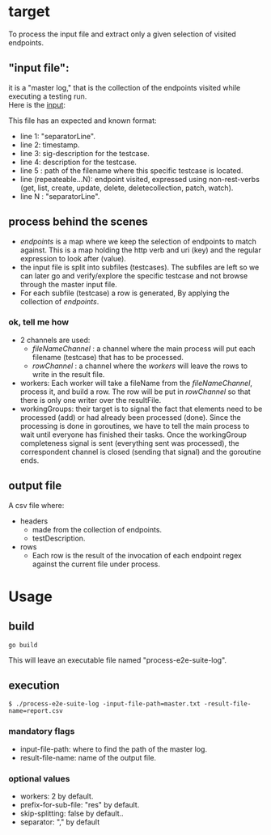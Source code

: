# target 
To process the input file and extract only a given selection of visited endpoints.

## "input file":
it is a "master log," that is the collection of the endpoints visited while executing a testing run.  
Here is the [input][input source]: 

This file has an expected and known format: 
- line 1: "separatorLine".
- line 2: timestamp.
- line 3: sig-description for the testcase.
- line 4: description for the testcase.
- line 5 : path of the filename where this specific testcase is located.
- line (repeateable...N): endpoint visited, expressed using non-rest-verbs (get, list, create, update, delete, deletecollection, patch, watch).
- line N : "separatorLine".

## process behind the scenes

- _endpoints_ is a map where we keep the selection of endpoints to match against. This is a map holding the http verb and uri (key) and the regular expression to look after (value).
- the input file is split into subfiles (testcases). The subfiles are left so we can later go and verify/explore the specific testcase and not browse through the master input file.
- For each subfile (testcase) a row is generated, By applying the collection of _endpoints_.  

### ok, tell me how
- 2 channels are used:
  - _fileNameChannel_ : a channel where the main process will put each filename (testcase) that has to be processed.
  - _rowChannel_ : a channel where the _workers_ will leave the rows to write in the result file.
- workers: Each worker will take a fileName from the _fileNameChannel_, process it, and build a row. The row will be put in _rowChannel_ so that there is only one writer over the resultFile.
- workingGroups: their target is to signal the fact that elements need to be processed (add) or had already been processed (done). Since the processing is done in goroutines, we have to tell the main process to wait until everyone has finished their tasks. Once the workingGroup completeness signal is sent (everything sent was processed), the correspondent channel is closed (sending that signal) and the goroutine ends.

## output file
A csv file where:
- headers
  - made from the collection of endpoints.
  - testDescription.
- rows
  - Each row is the result of the invocation of each endpoint regex against the current file under process.

# Usage

## build
```
go build
```

This will leave an executable file named "process-e2e-suite-log".

## execution
```
$ ./process-e2e-suite-log -input-file-path=master.txt -result-file-name=report.csv

```

### mandatory flags
- input-file-path: where to find the path of the master log.
- result-file-name: name of the output file.

### optional values
- workers: 2 by default.
- prefix-for-sub-file: "res" by default.
- skip-splitting: false by default..
- separator: "," by default

[input source]: https:github.com/cncf/apisnoop/issues/17#issuecomment-394866106
